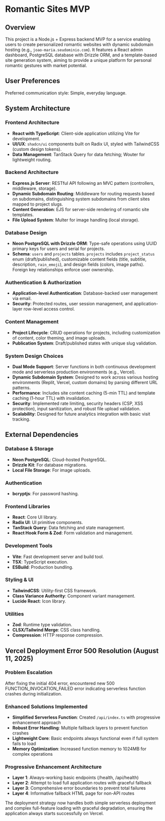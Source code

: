 # Romantic Sites MVP

## Overview
This project is a Node.js + Express backend MVP for a service enabling users to create personalized romantic websites with dynamic subdomain hosting (e.g., `joao-maria.seudominio.com`). It features a React admin dashboard, PostgreSQL database with Drizzle ORM, and a template-based site generation system, aiming to provide a unique platform for personal romantic gestures with market potential.

## User Preferences
Preferred communication style: Simple, everyday language.

## System Architecture

### Frontend Architecture
- **React with TypeScript**: Client-side application utilizing Vite for development.
- **UI/UX**: `shadcn/ui` components built on Radix UI, styled with TailwindCSS (custom design tokens).
- **Data Management**: TanStack Query for data fetching; Wouter for lightweight routing.

### Backend Architecture
- **Express.js Server**: RESTful API following an MVC pattern (controllers, middleware, storage).
- **Dynamic Subdomain Routing**: Middleware for routing requests based on subdomains, distinguishing system subdomains from client sites mapped to project slugs.
- **Content Generation**: EJS for server-side rendering of romantic site templates.
- **File Upload System**: Multer for image handling (local storage).

### Database Design
- **Neon PostgreSQL with Drizzle ORM**: Type-safe operations using UUID primary keys for users and serial for projects.
- **Schema**: `users` and `projects` tables. `projects` includes `project_status` enum (draft/published), customizable content fields (title, subtitle, description, `rain_emoji`), and design fields (colors, image paths). Foreign key relationships enforce user ownership.

### Authentication & Authorization
- **Application-level Authentication**: Database-backed user management via email.
- **Security**: Protected routes, user session management, and application-layer row-level access control.

### Content Management
- **Project Lifecycle**: CRUD operations for projects, including customization of content, color theming, and image uploads.
- **Publication System**: Draft/published states with unique slug validation.

### System Design Choices
- **Dual Mode Support**: Server functions in both continuous development mode and serverless production environments (e.g., Vercel).
- **Dynamic Subdomain System**: Designed to work across various hosting environments (Replit, Vercel, custom domains) by parsing different URL patterns.
- **Performance**: Includes site content caching (5-min TTL) and template caching (1-hour TTL) with invalidation.
- **Security**: Implemented rate limiting, security headers (CSP, XSS protection), input sanitization, and robust file upload validation.
- **Scalability**: Designed for future analytics integration with basic visit tracking.

## External Dependencies

### Database & Storage
- **Neon PostgreSQL**: Cloud-hosted PostgreSQL.
- **Drizzle Kit**: For database migrations.
- **Local File Storage**: For image uploads.

### Authentication
- **bcryptjs**: For password hashing.

### Frontend Libraries
- **React**: Core UI library.
- **Radix UI**: UI primitive components.
- **TanStack Query**: Data fetching and state management.
- **React Hook Form & Zod**: Form validation and management.

### Development Tools
- **Vite**: Fast development server and build tool.
- **TSX**: TypeScript execution.
- **ESBuild**: Production bundling.

### Styling & UI
- **TailwindCSS**: Utility-first CSS framework.
- **Class Variance Authority**: Component variant management.
- **Lucide React**: Icon library.

### Utilities
- **Zod**: Runtime type validation.
- **CLSX/Tailwind Merge**: CSS class handling.
- **Compression**: HTTP response compression.

## Vercel Deployment Error 500 Resolution (August 11, 2025)

### Problem Escalation
After fixing the initial 404 error, encountered new 500 FUNCTION_INVOCATION_FAILED error indicating serverless function crashes during initialization.

### Enhanced Solutions Implemented
- **Simplified Serverless Function**: Created `/api/index.ts` with progressive enhancement approach
- **Robust Error Handling**: Multiple fallback layers to prevent function crashes  
- **Lightweight Core**: Basic endpoints always functional even if full system fails to load
- **Memory Optimization**: Increased function memory to 1024MB for complex operations

### Progressive Enhancement Architecture
- **Layer 1**: Always-working basic endpoints (/health, /api/health)
- **Layer 2**: Attempt to load full application routes with graceful fallback
- **Layer 3**: Comprehensive error boundaries to prevent total failures
- **Layer 4**: Informative fallback HTML page for non-API routes

The deployment strategy now handles both simple serverless deployment and complex full-feature loading with graceful degradation, ensuring the application always starts successfully on Vercel.
